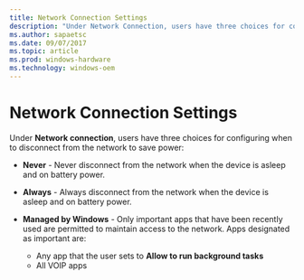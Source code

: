 ```yaml
---
title: Network Connection Settings
description: "Under Network Connection, users have three choices for configuring when to disconnect from the network to save power"
ms.author: sapaetsc
ms.date: 09/07/2017
ms.topic: article
ms.prod: windows-hardware
ms.technology: windows-oem
---
```


# Network Connection Settings

Under **Network connection**, users have three choices for configuring when to disconnect from the network to save power:

- **Never** - Never disconnect from the network when the device is asleep and on battery power.

- **Always** - Always disconnect from the network when the device is asleep and on battery power.

- **Managed by Windows** - Only important apps that have been recently used are permitted to maintain access to the network. Apps designated as important are:
    - Any app that the user sets to **Allow to run background tasks**
    - All VOIP apps 

